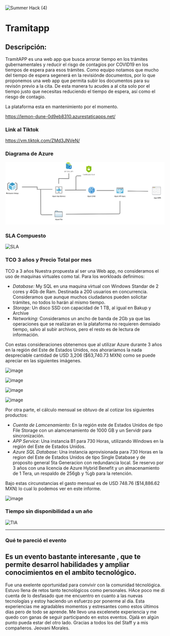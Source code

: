 ![Summer Hack (4)](https://user-images.githubusercontent.com/9124597/127756851-c8627116-f177-4198-966d-9003016d2060.png)

# Tramitapp

## Descripción:

TramitAPP es una web app que busca arrorar tiempo en los trámites gubernamentales y reducir el risgo de contagios por COVID19 en los tiempos de espera para esos trámites. Como equipo notamos que mucho del tiempo de espera segenerá en la revisiónde documentos, por lo que proponemos una web app que permita subir los documentos para su revisón previo a la cita. De esta manera tu acudes a al cita solo por el tiempo justo que necesitas reduciendo el tiempo de espera, así como el riesgo de contagio.

La plataforma esta en mantenimiento por el momento.

https://lemon-dune-0d9eb8310.azurestaticapps.net/

### Link al Tiktok
https://vm.tiktok.com/ZMd3JNVeN/

### Diagrama de Azure
![alt text](https://github.com/jeovani-microsoft/Tramitapp/blob/main/diagrama.png)



### SLA Compuesto
![SLA](https://user-images.githubusercontent.com/86895225/127779895-56f78167-c2bf-4311-aee1-3e978c6cf11b.png)

### TCO 3 años y Precio Total por mes

TCO a 3 años
Nuestra propuesta al ser una Web app, no consideramos el uso de maquinas virtuales como tal. Para los workloads definimos:
* *Database:* My SQL en una maquina virtual con Windows Standar de 2 cores y 4Gb de Ram. Destinada a 200 usuarios en concurrencia. Consideramos que aunque muchos ciudadanos pueden solicitar trámites, no todos lo harán al mismo tiempo.
* *Storage:* Un disco SSD con capacidad de 1 TB, al igual en Bakup y Archive 
* *Networking:* Consideramos un ancho de banda de 2Gb ya que las operaciones que se realizaran en la plataforma no requieren demsiado tiempo, salvo al subir archivos, pero el resto es de lectura de información.

Con estas consideraciones obtenemos que al utilizar Azure durante 3 años en la región del Este de Estados Unidos, nos ahoraríamos la nada despreciable cantidad de USD 3,206 ($63,740.73 MXN) como se puede apreciar en las siguientes imágenes.



![image](https://user-images.githubusercontent.com/86895225/127781106-a4228145-933b-4119-b77a-51ada42dc4be.png)

![image](https://user-images.githubusercontent.com/86895225/127781113-3af0dfa5-fa7a-4e11-b3f0-c764a6b9c843.png)

![image](https://user-images.githubusercontent.com/86895225/127781140-e5704970-7bca-4b9e-aad4-d3ddc7d3d35c.png)

![image](https://user-images.githubusercontent.com/86895225/127781149-72f8aee5-0b89-4508-beca-fdbaa2d72c51.png)


Por otra parte, el cálculo mensual se obtuvo de al cotizar los siguientes productos:

* *Cuenta de Lamcenamiento*: En la región este de Estados Unidos de tipo File Storage con un alamcenamiento de 1000 GB y un Servidr para sincronización.
* *APP Service:* Una instancia B1 para 730 Horas, utilizando Windows en la región del Este de Estados Unidos.
* *Azure SQL Database:* Una instancia aprovisionada para 730 Horas en la region del Este de Estados Unidos de tipo Single Database y de proposito general 5ta Generacion con redundancia local. Se reservo por 3 años con una licencia de Azure Hybrid Benefit y un almacenamiento de 1 Tera, un respaldo de 256gb y %gb para la retención.

Bajo estas circunstancias el gasto mensual es de USD 748.76 ($14,886.62 MXN) lo cual lo podemos ver en este informe.

![image](https://user-images.githubusercontent.com/86895225/127781674-f21ba4da-a374-49b5-a245-15a030587e90.png)



### Tiempo sin disponibilidad a un año

![TIA](https://user-images.githubusercontent.com/86895225/127780016-4cac88d2-6bcd-40e1-98b9-d9c112348192.png)

----
### Qué te pareció el evento

Es un evento bastante interesante , que te permite desarrol habilidades y ampliar conocimientos en el ambito tecnológico.
----

Fue una exelente oportunidad para convivir con la comunidad técnológica. Estuvo llena de retos tanto tecnológicos como personales. HAce poco me di cuenta de lo desfasado que me encuentro en cuanto a las nuevas tecnologías y estoy haciendo un esfuerzo por ponerme al día. Esta experiencias me agradables momentos y estresantes como estos últimos días pero de todo se aprende. Me llevo una excelenete experiencia y me quedo con ganas de seguir participando en estos eventos. Ojalá en algún punto pueda estar del otro lado. Gracias a todos los del Staff y a mis compañeros. Jeovani Morales.

